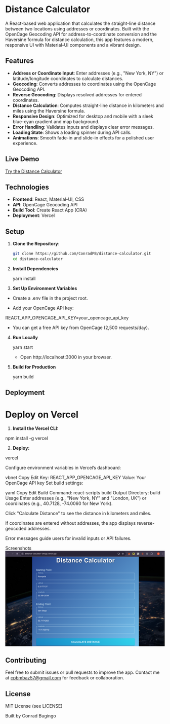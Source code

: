 # Distance Calculator

A React-based web application that calculates the straight-line distance between two locations using addresses or coordinates. Built with the OpenCage Geocoding API for address-to-coordinate conversion and the Haversine formula for distance calculation, this app features a modern, responsive UI with Material-UI components and a vibrant design.

## Features

- **Address or Coordinate Input**: Enter addresses (e.g., "New York, NY") or latitude/longitude coordinates to calculate distances.
- **Geocoding**: Converts addresses to coordinates using the OpenCage Geocoding API.
- **Reverse Geocoding**: Displays resolved addresses for entered coordinates.
- **Distance Calculation**: Computes straight-line distance in kilometers and miles using the Haversine formula.
- **Responsive Design**: Optimized for desktop and mobile with a sleek blue-cyan gradient and map background.
- **Error Handling**: Validates inputs and displays clear error messages.
- **Loading State**: Shows a loading spinner during API calls.
- **Animations**: Smooth fade-in and slide-in effects for a polished user experience.

## Live Demo

[Try the Distance Calculator](https://distance-calculator-omega.vercel.app/)

## Technologies

- **Frontend**: React, Material-UI, CSS
- **API**: OpenCage Geocoding API
- **Build Tool**: Create React App (CRA)
- **Deployment**: Vercel

## Setup

1. **Clone the Repository**:

   ```bash
   git clone https://github.com/ConradPB/distance-calculator.git
   cd distance-calculator
   ```

2. **Install Dependencies**

   yarn install

3. **Set Up Environment Variables**

- Create a .env file in the project root.

- Add your OpenCage API key:

REACT_APP_OPENCAGE_API_KEY=your_opencage_api_key

- You can get a free API key from OpenCage (2,500 requests/day).

4. **Run Locally**

   yarn start

   - Open http://localhost:3000 in your browser.

5. **Build for Production**

   yarn build

## Deployment

# Deploy on Vercel

1. **Install the Vercel CLI:**

npm install -g vercel

2. **Deploy:**

vercel

Configure environment variables in Vercel’s dashboard:

vbnet
Copy
Edit
Key: REACT_APP_OPENCAGE_API_KEY
Value: Your OpenCage API key
Set build settings:

yaml
Copy
Edit
Build Command: react-scripts build
Output Directory: build
Usage
Enter addresses (e.g., "New York, NY" and "London, UK") or coordinates (e.g., 40.7128, -74.0060 for New York).

Click "Calculate Distance" to see the distance in kilometers and miles.

If coordinates are entered without addresses, the app displays reverse-geocoded addresses.

Error messages guide users for invalid inputs or API failures.

Screenshots
![Distance Calculator Screenshot](public/screenshots/Screenshot%202025-07-11%20at%206.23.34%20PM.png)

## Contributing

Feel free to submit issues or pull requests to improve the app.
Contact me at cpbmbaz57@gmail.com for feedback or collaboration.

## License

MIT License (see LICENSE)

Built by Conrad Bugingo
